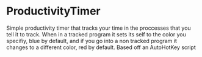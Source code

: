 # ProductivityTimer
Simple productivity timer that tracks your time in the proccesses that you tell it to track.
When in a tracked program it sets its self to the color you specifiy, blue by default, and if you go into a non tracked program it changes to a different color, red by default.
Based off an AutoHotKey script